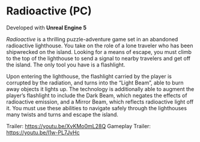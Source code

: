 # Radioactive (PC)

Developed with **Unreal Engine 5**

*Radioactive* is a thrilling puzzle-adventure game set in an abandoned radioactive lighthouse. You take on the role of a lone traveler who has been shipwrecked on the island.
Looking for a means of escape, you must climb to the top of the lighthouse to send a signal to nearby travelers and get off the island. The only tool you have is a flashlight.

Upon entering the lighthouse, the flashlight carried by the player is corrupted by the radiation, and turns into the “Light Beam”, able to burn away objects it lights up. The technology is additionally able to augment the player’s flashlight to include the Dark
Beam, which negates the effects of radioactive emission, and a Mirror Beam, which reflects radioactive light off it. You must use these abilities to navigate safely through the lighthouses many twists and turns and escape the island.

Trailer: https://youtu.be/XvKMo0mL28Q
Gameplay Trailer: https://youtu.be/l1w-PL7JvHc

